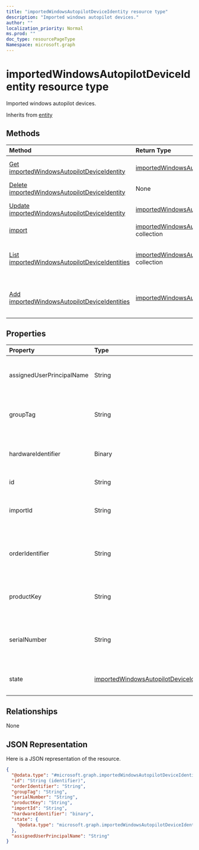 ```yaml
---
title: "importedWindowsAutopilotDeviceIdentity resource type"
description: "Imported windows autopilot devices."
author: ""
localization_priority: Normal
ms.prod: ""
doc_type: resourcePageType
Namespace: microsoft.graph
---
```



# importedWindowsAutopilotDeviceIdentity resource type

Imported windows autopilot devices.


Inherits from [entity](../resources/entity.md)

## Methods
|Method|Return Type|Description|
|:---|:---|:---|
|[Get importedWindowsAutopilotDeviceIdentity](../api/importedwindowsautopilotdeviceidentity-get.md)|[importedWindowsAutopilotDeviceIdentity](../resources/importedWindowsAutopilotDeviceIdentity.md)|Read properties and relationships of the [importedWindowsAutopilotDeviceIdentity](../resources/importedwindowsautopilotdeviceidentity.md) object.|
|[Delete importedWindowsAutopilotDeviceIdentity](../api/importedwindowsautopilotdeviceidentity-delete.md)|None|Deletes a [importedWindowsAutopilotDeviceIdentity](../resources/importedwindowsautopilotdeviceidentity.md).|
|[Update importedWindowsAutopilotDeviceIdentity](../api/importedwindowsautopilotdeviceidentity-update.md)|[importedWindowsAutopilotDeviceIdentity](../resources/importedWindowsAutopilotDeviceIdentity.md)|Update the properties of a [importedWindowsAutopilotDeviceIdentity](../resources/importedwindowsautopilotdeviceidentity.md) object.|
|[import](../api/importedwindowsautopilotdeviceidentity-import.md)|[importedWindowsAutopilotDeviceIdentity](../resources/importedWindowsAutopilotDeviceIdentity.md) collection||
|[List importedWindowsAutopilotDeviceIdentities](../api/intune-devices-devicemanagement-list-importedwindowsautopilotdeviceidentities.md)|[importedWindowsAutopilotDeviceIdentity](../resources/importedWindowsAutopilotDeviceIdentity.md) collection|Get the importedWindowsAutopilotDeviceIdentities from the importedWindowsAutopilotDeviceIdentities navigation property.|
|[Add importedWindowsAutopilotDeviceIdentities](../api/intune-devices-devicemanagement-post-importedwindowsautopilotdeviceidentities.md)|[importedWindowsAutopilotDeviceIdentity](../resources/importedWindowsAutopilotDeviceIdentity.md)|Add importedWindowsAutopilotDeviceIdentities by posting to the importedWindowsAutopilotDeviceIdentities collection.|

## Properties
|Property|Type|Description|
|:---|:---|:---|
|assignedUserPrincipalName|String|UPN of the user the device will be assigned|
|groupTag|String|Group Tag of the Windows autopilot device.|
|hardwareIdentifier|Binary|Hardware Blob of the Windows autopilot device.|
|id|String| Inherited from [entity](../resources/entity.md)|
|importId|String|The Import Id of the Windows autopilot device.|
|orderIdentifier|String|Order Id of the Windows autopilot device. - Deprecate|
|productKey|String|Product Key of the Windows autopilot device.|
|serialNumber|String|Serial number of the Windows autopilot device.|
|state|[importedWindowsAutopilotDeviceIdentityState](../resources/importedWindowsAutopilotDeviceIdentityState.md)|Current state of the imported device.|

## Relationships
None

## JSON Representation
Here is a JSON representation of the resource.
<!-- {
  "blockType": "resource",
  "keyProperty": "id",
  "@odata.type": "microsoft.graph.importedWindowsAutopilotDeviceIdentity",
  "baseType": "microsoft.graph.entity",
  "openType": false
}
-->
``` json
{
  "@odata.type": "#microsoft.graph.importedWindowsAutopilotDeviceIdentity",
  "id": "String (identifier)",
  "orderIdentifier": "String",
  "groupTag": "String",
  "serialNumber": "String",
  "productKey": "String",
  "importId": "String",
  "hardwareIdentifier": "binary",
  "state": {
    "@odata.type": "microsoft.graph.importedWindowsAutopilotDeviceIdentityState"
  },
  "assignedUserPrincipalName": "String"
}
```

